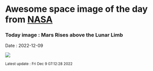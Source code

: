 
# Awesome space image of the day from [NASA](https://api.nasa.gov/)

### Today image : Mars Rises above the Lunar Limb
Date : 2022-12-09

![](https://apod.nasa.gov/apod/image/2212/Mars_Moon_fullsize_TGlenn1024.jpg)

<small>Latest update : Fri Dec  9 07:12:28 2022</small>
        